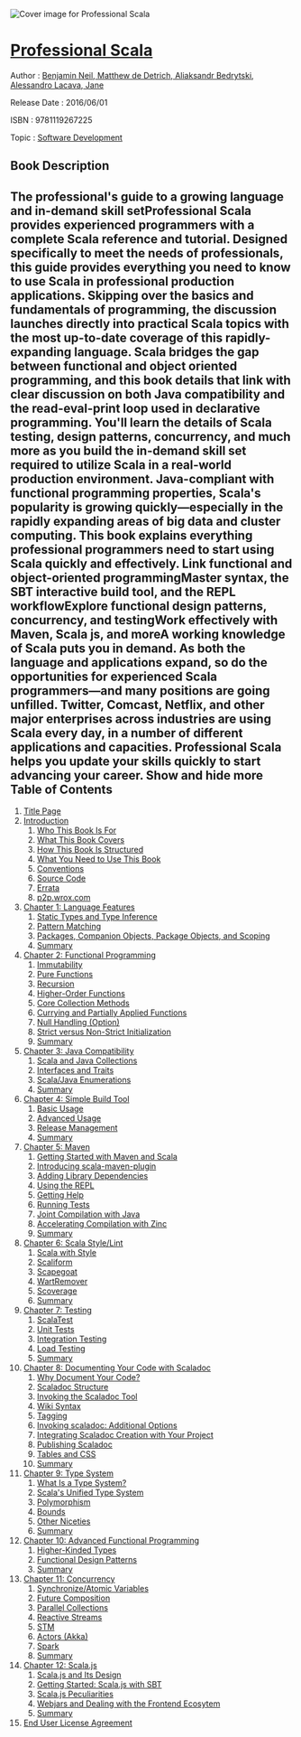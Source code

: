 ![Cover image for Professional Scala](https://imgdetail.ebookreading.net/cover/cover/software_development/EB9781119267225.jpg)

[Professional Scala](https://ebookreading.net/view/book/Professional+Scala-EB9781119267225_1.html "Professional Scala")
====================================================================================================================

Author : [Benjamin Neil](https://ebookreading.net/search/author/Benjamin+Neil),[ Matthew de Detrich](https://ebookreading.net/search/author/+Matthew+de+Detrich),[ Aliaksandr Bedrytski](https://ebookreading.net/search/author/+Aliaksandr+Bedrytski),[ Alessandro Lacava](https://ebookreading.net/search/author/+Alessandro+Lacava),[ Jane](https://ebookreading.net/search/author/+Jane)

Release Date : 2016/06/01

ISBN : 9781119267225

Topic : [Software Development](https://ebookreading.net/search/category/software-development)

Book Description
-----------------

 The professional's guide to a growing language and in-demand skill setProfessional Scala provides experienced programmers with a complete Scala reference and tutorial. Designed specifically to meet the needs of professionals, this guide provides everything you need to know to use Scala in professional production applications. Skipping over the basics and fundamentals of programming, the discussion launches directly into practical Scala topics with the most up-to-date coverage of this rapidly-expanding language. Scala bridges the gap between functional and object oriented programming, and this book details that link with clear discussion on both Java compatibility and the read-eval-print loop used in declarative programming. You'll learn the details of Scala testing, design patterns, concurrency, and much more as you build the in-demand skill set required to utilize Scala in a real-world production environment.
Java-compliant with functional programming properties, Scala's popularity is growing quickly—especially in the rapidly expanding areas of big data and cluster computing. This book explains everything professional programmers need to start using Scala quickly and effectively.
Link functional and object-oriented programmingMaster syntax, the SBT interactive build tool, and the REPL workflowExplore functional design patterns, concurrency, and testingWork effectively with Maven, Scala js, and moreA working knowledge of Scala puts you in demand. As both the language and applications expand, so do the opportunities for experienced Scala programmers—and many positions are going unfilled. Twitter, Comcast, Netflix, and other major enterprises across industries are using Scala every day, in a number of different applications and capacities. Professional Scala helps you update your skills quickly to start advancing your career.
        Show and hide more                
Table of Contents
-----------------

1. [Title Page](https://ebookreading.net/view/book/Professional+Scala-EB9781119267225_3.html#titlepage)
1. [Introduction](https://ebookreading.net/view/book/Professional+Scala-EB9781119267225_4.html#f5)
    1. [Who This Book Is For](https://ebookreading.net/view/book/Professional+Scala-EB9781119267225_4.html#c0x_level1_1)
    1. [What This Book Covers](https://ebookreading.net/view/book/Professional+Scala-EB9781119267225_4.html#c0x_level1_2)
    1. [How This Book Is Structured](https://ebookreading.net/view/book/Professional+Scala-EB9781119267225_4.html#c0x_level1_3)
    1. [What You Need to Use This Book](https://ebookreading.net/view/book/Professional+Scala-EB9781119267225_4.html#c0x_level1_4)
    1. [Conventions](https://ebookreading.net/view/book/Professional+Scala-EB9781119267225_4.html#c0x_level1_5)
    1. [Source Code](https://ebookreading.net/view/book/Professional+Scala-EB9781119267225_4.html#c0x_level1_6)
    1. [Errata](https://ebookreading.net/view/book/Professional+Scala-EB9781119267225_4.html#c0x_level1_7)
    1. [p2p.wrox.com](https://ebookreading.net/view/book/Professional+Scala-EB9781119267225_4.html#c0x_level1_8)
1. [Chapter 1: Language Features](https://ebookreading.net/view/book/Professional+Scala-EB9781119267225_5.html#c1)
    1. [Static Types and Type Inference](https://ebookreading.net/view/book/Professional+Scala-EB9781119267225_5.html#c01_level1_1)
    1. [Pattern Matching](https://ebookreading.net/view/book/Professional+Scala-EB9781119267225_5.html#c01_level1_2)
    1. [Packages, Companion Objects, Package Objects, and Scoping](https://ebookreading.net/view/book/Professional+Scala-EB9781119267225_5.html#c01_level1_3)
    1. [Summary](https://ebookreading.net/view/book/Professional+Scala-EB9781119267225_5.html#c01_level1_4)
1. [Chapter 2: Functional Programming](https://ebookreading.net/view/book/Professional+Scala-EB9781119267225_6.html#c2)
    1. [Immutability](https://ebookreading.net/view/book/Professional+Scala-EB9781119267225_6.html#c02_level1_1)
    1. [Pure Functions](https://ebookreading.net/view/book/Professional+Scala-EB9781119267225_6.html#c02_level1_2)
    1. [Recursion](https://ebookreading.net/view/book/Professional+Scala-EB9781119267225_6.html#c02_level1_3)
    1. [Higher-Order Functions](https://ebookreading.net/view/book/Professional+Scala-EB9781119267225_6.html#c02_level1_4)
    1. [Core Collection Methods](https://ebookreading.net/view/book/Professional+Scala-EB9781119267225_6.html#c02_level1_5)
    1. [Currying and Partially Applied Functions](https://ebookreading.net/view/book/Professional+Scala-EB9781119267225_6.html#c02_level1_6)
    1. [Null Handling (Option)](https://ebookreading.net/view/book/Professional+Scala-EB9781119267225_6.html#c02_level1_7)
    1. [Strict versus Non-Strict Initialization](https://ebookreading.net/view/book/Professional+Scala-EB9781119267225_6.html#c02_level1_8)
    1. [Summary](https://ebookreading.net/view/book/Professional+Scala-EB9781119267225_6.html#c02_level1_9)
1. [Chapter 3: Java Compatibility](https://ebookreading.net/view/book/Professional+Scala-EB9781119267225_7.html#c3)
    1. [Scala and Java Collections](https://ebookreading.net/view/book/Professional+Scala-EB9781119267225_7.html#c03_level1_1)
    1. [Interfaces and Traits](https://ebookreading.net/view/book/Professional+Scala-EB9781119267225_7.html#c03_level1_2)
    1. [Scala/Java Enumerations](https://ebookreading.net/view/book/Professional+Scala-EB9781119267225_7.html#c03_level1_3)
    1. [Summary](https://ebookreading.net/view/book/Professional+Scala-EB9781119267225_7.html#c03_level1_4)
1. [Chapter 4: Simple Build Tool](https://ebookreading.net/view/book/Professional+Scala-EB9781119267225_8.html#c4)
    1. [Basic Usage](https://ebookreading.net/view/book/Professional+Scala-EB9781119267225_8.html#c04_level1_1)
    1. [Advanced Usage](https://ebookreading.net/view/book/Professional+Scala-EB9781119267225_8.html#c04_level1_2)
    1. [Release Management](https://ebookreading.net/view/book/Professional+Scala-EB9781119267225_8.html#c04_level1_3)
    1. [Summary](https://ebookreading.net/view/book/Professional+Scala-EB9781119267225_8.html#c04_level1_4)
1. [Chapter 5: Maven](https://ebookreading.net/view/book/Professional+Scala-EB9781119267225_9.html#c5)
    1. [Getting Started with Maven and Scala](https://ebookreading.net/view/book/Professional+Scala-EB9781119267225_9.html#c05_level1_1)
    1. [Introducing scala-maven-plugin](https://ebookreading.net/view/book/Professional+Scala-EB9781119267225_9.html#c05_level1_2)
    1. [Adding Library Dependencies](https://ebookreading.net/view/book/Professional+Scala-EB9781119267225_9.html#c05_level1_3)
    1. [Using the REPL](https://ebookreading.net/view/book/Professional+Scala-EB9781119267225_9.html#c05_level1_4)
    1. [Getting Help](https://ebookreading.net/view/book/Professional+Scala-EB9781119267225_9.html#c05_level1_5)
    1. [Running Tests](https://ebookreading.net/view/book/Professional+Scala-EB9781119267225_9.html#c05_level1_6)
    1. [Joint Compilation with Java](https://ebookreading.net/view/book/Professional+Scala-EB9781119267225_9.html#c05_level1_7)
    1. [Accelerating Compilation with Zinc](https://ebookreading.net/view/book/Professional+Scala-EB9781119267225_9.html#c05_level1_8)
    1. [Summary](https://ebookreading.net/view/book/Professional+Scala-EB9781119267225_9.html#c05_level1_9)
1. [Chapter 6: Scala Style/Lint](https://ebookreading.net/view/book/Professional+Scala-EB9781119267225_10.html#c6)
    1. [Scala with Style](https://ebookreading.net/view/book/Professional+Scala-EB9781119267225_10.html#c06_level1_1)
    1. [Scaliform](https://ebookreading.net/view/book/Professional+Scala-EB9781119267225_10.html#c06_level1_2)
    1. [Scapegoat](https://ebookreading.net/view/book/Professional+Scala-EB9781119267225_10.html#c06_level1_3)
    1. [WartRemover](https://ebookreading.net/view/book/Professional+Scala-EB9781119267225_10.html#c06_level1_4)
    1. [Scoverage](https://ebookreading.net/view/book/Professional+Scala-EB9781119267225_10.html#c06_level1_5)
    1. [Summary](https://ebookreading.net/view/book/Professional+Scala-EB9781119267225_10.html#c06_level1_6)
1. [Chapter 7: Testing](https://ebookreading.net/view/book/Professional+Scala-EB9781119267225_11.html#c7)
    1. [ScalaTest](https://ebookreading.net/view/book/Professional+Scala-EB9781119267225_11.html#c07_level1_1)
    1. [Unit Tests](https://ebookreading.net/view/book/Professional+Scala-EB9781119267225_11.html#c07_level1_2)
    1. [Integration Testing](https://ebookreading.net/view/book/Professional+Scala-EB9781119267225_11.html#c07_level1_3)
    1. [Load Testing](https://ebookreading.net/view/book/Professional+Scala-EB9781119267225_11.html#c07_level1_4)
    1. [Summary](https://ebookreading.net/view/book/Professional+Scala-EB9781119267225_11.html#c07_level1_5)
1. [Chapter 8: Documenting Your Code with Scaladoc](https://ebookreading.net/view/book/Professional+Scala-EB9781119267225_12.html#c8)
    1. [Why Document Your Code?](https://ebookreading.net/view/book/Professional+Scala-EB9781119267225_12.html#c08_level1_1)
    1. [Scaladoc Structure](https://ebookreading.net/view/book/Professional+Scala-EB9781119267225_12.html#c08_level1_2)
    1. [Invoking the Scaladoc Tool](https://ebookreading.net/view/book/Professional+Scala-EB9781119267225_12.html#c08_level1_3)
    1. [Wiki Syntax](https://ebookreading.net/view/book/Professional+Scala-EB9781119267225_12.html#c08_level1_4)
    1. [Tagging](https://ebookreading.net/view/book/Professional+Scala-EB9781119267225_12.html#c08_level1_5)
    1. [Invoking scaladoc: Additional Options](https://ebookreading.net/view/book/Professional+Scala-EB9781119267225_12.html#c08_level1_6)
    1. [Integrating Scaladoc Creation with Your Project](https://ebookreading.net/view/book/Professional+Scala-EB9781119267225_12.html#c08_level1_7)
    1. [Publishing Scaladoc](https://ebookreading.net/view/book/Professional+Scala-EB9781119267225_12.html#c08_level1_8)
    1. [Tables and CSS](https://ebookreading.net/view/book/Professional+Scala-EB9781119267225_12.html#c08_level1_9)
    1. [Summary](https://ebookreading.net/view/book/Professional+Scala-EB9781119267225_12.html#c08_level1_10)
1. [Chapter 9: Type System](https://ebookreading.net/view/book/Professional+Scala-EB9781119267225_13.html#c9)
    1. [What Is a Type System?](https://ebookreading.net/view/book/Professional+Scala-EB9781119267225_13.html#c09_level1_1)
    1. [Scala&#39;s Unified Type System](https://ebookreading.net/view/book/Professional+Scala-EB9781119267225_13.html#c09_level1_2)
    1. [Polymorphism](https://ebookreading.net/view/book/Professional+Scala-EB9781119267225_13.html#c09_level1_3)
    1. [Bounds](https://ebookreading.net/view/book/Professional+Scala-EB9781119267225_13.html#c09_level1_4)
    1. [Other Niceties](https://ebookreading.net/view/book/Professional+Scala-EB9781119267225_13.html#c09_level1_5)
    1. [Summary](https://ebookreading.net/view/book/Professional+Scala-EB9781119267225_13.html#c09_level1_6)
1. [Chapter 10: Advanced Functional Programming](https://ebookreading.net/view/book/Professional+Scala-EB9781119267225_14.html#c10)
    1. [Higher-Kinded Types](https://ebookreading.net/view/book/Professional+Scala-EB9781119267225_14.html#c010_level1_1)
    1. [Functional Design Patterns](https://ebookreading.net/view/book/Professional+Scala-EB9781119267225_14.html#c010_level1_2)
    1. [Summary](https://ebookreading.net/view/book/Professional+Scala-EB9781119267225_14.html#c010_level1_3)
1. [Chapter 11: Concurrency](https://ebookreading.net/view/book/Professional+Scala-EB9781119267225_15.html#c11)
    1. [Synchronize/Atomic Variables](https://ebookreading.net/view/book/Professional+Scala-EB9781119267225_15.html#c011_level1_1)
    1. [Future Composition](https://ebookreading.net/view/book/Professional+Scala-EB9781119267225_15.html#c011_level1_2)
    1. [Parallel Collections](https://ebookreading.net/view/book/Professional+Scala-EB9781119267225_15.html#c011_level1_3)
    1. [Reactive Streams](https://ebookreading.net/view/book/Professional+Scala-EB9781119267225_15.html#c011_level1_4)
    1. [STM](https://ebookreading.net/view/book/Professional+Scala-EB9781119267225_15.html#c011_level1_5)
    1. [Actors (Akka)](https://ebookreading.net/view/book/Professional+Scala-EB9781119267225_15.html#c011_level1_6)
    1. [Spark](https://ebookreading.net/view/book/Professional+Scala-EB9781119267225_15.html#c011_level1_7)
    1. [Summary](https://ebookreading.net/view/book/Professional+Scala-EB9781119267225_15.html#c011_level1_8)
1. [Chapter 12: Scala.js](https://ebookreading.net/view/book/Professional+Scala-EB9781119267225_16.html#c12)
    1. [Scala.js and Its Design](https://ebookreading.net/view/book/Professional+Scala-EB9781119267225_16.html#c012_level1_1)
    1. [Getting Started: Scala.js with SBT](https://ebookreading.net/view/book/Professional+Scala-EB9781119267225_16.html#c012_level1_2)
    1. [Scala.js Peculiarities](https://ebookreading.net/view/book/Professional+Scala-EB9781119267225_16.html#c012_level1_3)
    1. [Webjars and Dealing with the Frontend Ecosytem](https://ebookreading.net/view/book/Professional+Scala-EB9781119267225_16.html#c012_level1_4)
    1. [Summary](https://ebookreading.net/view/book/Professional+Scala-EB9781119267225_16.html#c012_level1_5)
1. [End User License Agreement](https://ebookreading.net/view/book/Professional+Scala-EB9781119267225_21.html)

